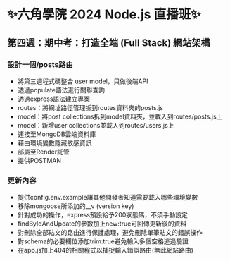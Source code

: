 # ✨六角學院 2024 Node.js 直播班✨
## 第四週：期中考：打造全端 (Full Stack) 網站架構
### 設計一個/posts路由
* 將第三週程式碼整合 user model，只做後端API
* 透過populate語法進行關聯查詢
* 透過express語法建立專案
* routes：將網址路徑管理拆到routes資料夾的posts.js
* model：將post collections拆到model資料夾，並載入到routes/posts.js上
* model：新增user collections並載入到routes/users.js上
* 連接至MongoDB雲端資料庫
* 藉由環境變數隱藏敏感資訊
* 部屬至Render託管
* 提供POSTMAN
### 更新內容
* 提供config.env.example讓其他開發者知道需要載入哪些環境變數
* 移除mongoose所添加的__v (version key)
* 針對成功的操作，express預設給予200狀態碼，不須手動設定
* findByIdAndUpdate的參數加上new:true可回傳更新後的資料
* 對刪除全部貼文的路由進行保護處理，避免刪除單筆貼文的錯誤操作
* 對schema的必要欄位添加trim:true避免輸入多個空格逃過驗證
* 在app.js加上404的相關程式以捕捉輸入錯誤路由(無此網站路由)
